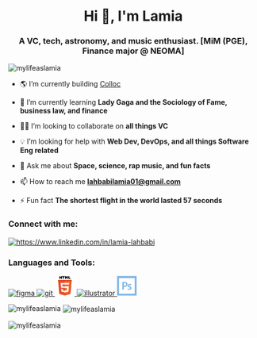 <h1 align="center">Hi 👋, I'm Lamia</h1>
<h3 align="center">A VC, tech, astronomy, and music enthusiast. [MiM (PGE), Finance major @ NEOMA]</h3>

<p align="left"> <img src="https://komarev.com/ghpvc/?username=mylifeaslamia&label=Profile%20views&color=0e75b6&style=flat" alt="mylifeaslamia" /> </p>

- 🌎 I’m currently building [Colloc](https://colloc.online)

- 🧠 I’m currently learning **Lady Gaga and the Sociology of Fame, business law, and finance**

- 🤙🏼 I’m looking to collaborate on **all things VC**

- 💡 I’m looking for help with **Web Dev, DevOps, and all things Software Eng related**

- 💬 Ask me about **Space, science, rap music, and fun facts**

- 📫 How to reach me **lahbabilamia01@gmail.com**

- ⚡ Fun fact **The shortest flight in the world lasted 57 seconds**

<h3 align="left">Connect with me:</h3>
<p align="left">
<a href="https://linkedin.com/in/https://www.linkedin.com/in/lamia-lahbabi" target="blank"><img align="center" src="https://raw.githubusercontent.com/rahuldkjain/github-profile-readme-generator/master/src/images/icons/Social/linked-in-alt.svg" alt="https://www.linkedin.com/in/lamia-lahbabi" height="30" width="40" /></a>
</p>

<h3 align="left">Languages and Tools:</h3>
<p align="left"> <a href="https://www.figma.com/" target="_blank" rel="noreferrer"> <img src="https://www.vectorlogo.zone/logos/figma/figma-icon.svg" alt="figma" width="40" height="40"/> </a> <a href="https://git-scm.com/" target="_blank" rel="noreferrer"> <img src="https://www.vectorlogo.zone/logos/git-scm/git-scm-icon.svg" alt="git" width="40" height="40"/> </a> <a href="https://www.w3.org/html/" target="_blank" rel="noreferrer"> <img src="https://raw.githubusercontent.com/devicons/devicon/master/icons/html5/html5-original-wordmark.svg" alt="html5" width="40" height="40"/> </a> <a href="https://www.adobe.com/in/products/illustrator.html" target="_blank" rel="noreferrer"> <img src="https://www.vectorlogo.zone/logos/adobe_illustrator/adobe_illustrator-icon.svg" alt="illustrator" width="40" height="40"/> </a> <a href="https://www.photoshop.com/en" target="_blank" rel="noreferrer"> <img src="https://raw.githubusercontent.com/devicons/devicon/master/icons/photoshop/photoshop-line.svg" alt="photoshop" width="40" height="40"/> </a> </p>

<p><img align="left" src="https://github-readme-stats.vercel.app/api/top-langs?username=mylifeaslamia&show_icons=true&locale=en&layout=compact" alt="mylifeaslamia" /></p>

<p>&nbsp;<img align="center" src="https://github-readme-stats.vercel.app/api?username=mylifeaslamia&show_icons=true&locale=en" alt="mylifeaslamia" /></p>

<p><img align="center" src="https://github-readme-streak-stats.herokuapp.com/?user=mylifeaslamia&" alt="mylifeaslamia" /></p>
